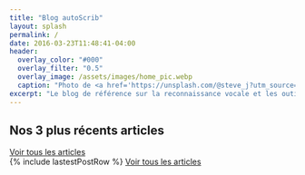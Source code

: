 ```yaml
---
title: "Blog autoScrib"
layout: splash
permalink: /
date: 2016-03-23T11:48:41-04:00
header:
  overlay_color: "#000"
  overlay_filter: "0.5"
  overlay_image: /assets/images/home_pic.webp
  caption: "Photo de <a href='https://unsplash.com/@steve_j?utm_source=unsplash&utm_medium=referral&utm_content=creditCopyText'>Steve Johnson</a> sur <a href='https://unsplash.com/fr/s/photos/Bleu?orientation=landscape&utm_source=unsplash&utm_medium=referral&utm_content=creditCopyText'>Unsplash</a>"
excerpt: "Le blog de référence sur la reconnaissance vocale et les outils de transcription."
---
```


<div class="inline">
<h2 style="margin-right:3rem;">Nos 3 plus récents articles</h2> <a href="/list" class="btn btn--primary">Voir tous les articles</a>
</div>
{% include lastestPostRow %}
<a href="/list" class="btn btn--primary">Voir tous les articles</a>
